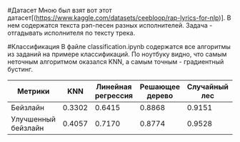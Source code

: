 #Датасет
Мною был взят вот этот датасет[(https://www.kaggle.com/datasets/ceebloop/rap-lyrics-for-nlp)]. В нем содержатся текста рэп-песен разных исполнителей. Задача - отгадывать исполнителя по тексту трека.

#Классификация
В файле classification.ipynb содержатся все алгоритмы из заданий на примере классификаций. По ноутбуку видно, что самым неточным алгоритмом оказался KNN, а самым точным - градиентный бустинг.

| Метрики            | KNN   | Линейная регрессия | Решающее дерево | Случайный лес | Градиентный бустинг |
|--------------------|-------|--------------------|------------------|---------------|----------------------|
| Бейзлайн           | 0.3302  | 0.6415               | 0.8868             | 0.9151          | 0.9340                 |
| Улучшенный бейзлайн| 0.4057  | 0.7170               | 0.8774             | 0.9528          | 0.9528                 |

